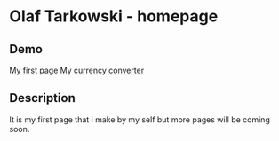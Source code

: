 # Olaf Tarkowski - homepage
## Demo
[My first page](https://olaf-tarkowski.github.io/homepage/)
[My currency converter](https://olaf-tarkowski.github.io/homepage/)

## Description
It is my first page that i make by my self but more pages will be coming soon.
